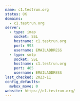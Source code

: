 ```yaml
---
name: c1.testrun.org
status: OK
domains: 
  - c1.testrun.org
server:
  - type: imap
    socket: SSL
    hostname: c1.testrun.org
    port: 993
    username: EMAILADDRESS
  - type: smtp
    socket: SSL
    hostname: c1.testrun.org
    port: 465
    username: EMAILADDRESS
last_checked: 2023-11
config_defaults:
  mvbox_move: 0
website: https://c1.testrun.org/
---
```

